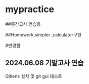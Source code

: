 # mypractice
##중간고사 연습용 

##Homework,simpler ,calculator구현

#변경함

## 2024.06.08 기말고사 연습
 Gitlens 설치 및 git gui 테스트